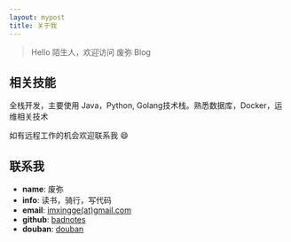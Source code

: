 ```yaml
---
layout: mypost
title: 关于我
---
```


> Hello 陌生人，欢迎访问 废弥 Blog


## 相关技能

全栈开发，主要使用 Java，Python, Golang技术栈。熟悉数据库，Docker，运维相关技术

如有远程工作的机会欢迎联系我 😄

## 联系我
- **name**: 废弥
- **info**: 读书，骑行，写代码
- **email**: [imxingge(at)gmail.com][email]
- **github**: [badnotes][github]
- **douban**: [douban][douban]

[email]: mailto:imxingge@gmail.com
[weibo]: http://weibo.com/wj10000
[github]: http://github.com/badnotes
[douban]: http://www.douban.com/people/whx10000/
